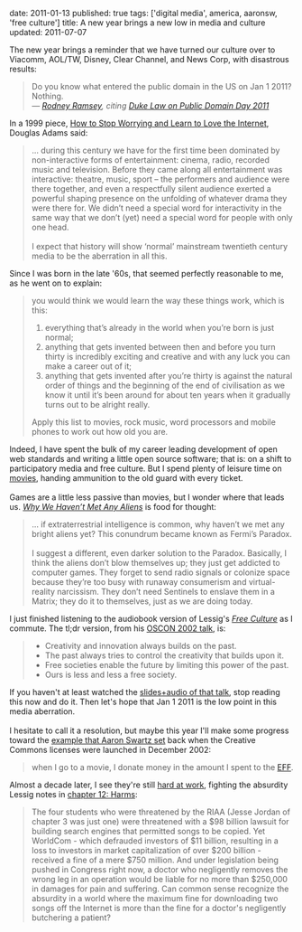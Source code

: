 date: 2011-01-13
published: true
tags: ['digital media', america, aaronsw, 'free culture']
title: A new year brings a new low in media and culture
updated: 2011-07-07


The new year brings a reminder that we have turned our culture over to Viacomm, AOL/TW, Disney, Clear Channel, and News Corp, with disastrous results:<br />
<blockquote>
Do you know what entered the public domain in the US on Jan 1 2011? Nothing.<br />
<address>
—&nbsp;<a href="http://twitter.com/#!/RodneyRamsey/status/21680220276793344">Rodney Ramsey</a>, citing <a href="http://www.law.duke.edu/cspd/publicdomainday">Duke Law on Public Domain Day 2011</a></address>
</blockquote>
<a name='more'></a>In a 1999 piece, <a href="http://www.douglasadams.com/dna/19990901-00-a.html">How to Stop Worrying and Learn to Love the Internet</a>, Douglas Adams said:<br />
<blockquote>
... during this century we have for the first time been dominated by non-interactive forms of entertainment: cinema, radio, recorded music and television. Before they came along all entertainment was interactive: theatre, music, sport – the performers and audience were there together, and even a respectfully silent audience exerted a powerful shaping presence on the unfolding of whatever drama they were there for. We didn’t need a special word for interactivity in the same way that we don’t (yet) need a special word for people with only one head.<br />
<br />
I expect that history will show ‘normal’ mainstream twentieth century media to be the aberration in all this.</blockquote>
Since I was born in the late '60s, that seemed perfectly reasonable to me, as he went on to explain:<br />
<blockquote>
you would think we would learn the way these things work, which is this:<br />
<ol>
<li>everything that’s already in the world when you’re born is just normal;</li>
<li>anything that gets invented between then and before you turn thirty is incredibly exciting and creative and with any luck you can make a career out of it;</li>
<li>anything that gets invented after you’re thirty is against the natural order of things and the beginning of the end of civilisation as we know it until it’s been around for about ten years when it gradually turns out to be alright really.</li>
</ol>
Apply this list to movies, rock music, word processors and mobile phones to work out how old you are.</blockquote>
Indeed, I have spent the bulk of my career leading development of open web standards and writing a little open source software; that is: on a shift to participatory media and free culture. But I spend plenty of leisure time on <a href="http://pinboard.in/u:connolly/t:movies/">movies</a>, handing ammunition to the old guard with every ticket.<br />
<br />
Games are a little less passive than movies, but I wonder where that leads us. <cite><a href="http://seedmagazine.com/content/article/why_we_havent_met_any_aliens/">Why We Haven’t Met Any Aliens</a></cite> is food for thought:<br />
<blockquote>
... if extraterrestrial intelligence is common, why haven’t we met any bright aliens yet? This conundrum became known as Fermi’s Paradox.<br />
<br />
I suggest a different, even darker solution to the Paradox. Basically, I think the aliens don’t blow themselves up; they just get addicted to computer games. They forget to send radio signals or colonize space because they’re too busy with runaway consumerism and virtual-reality narcissism. They don’t need Sentinels to enslave them in a Matrix; they do it to themselves, just as we are doing today.</blockquote>
I just finished listening to the audiobook version of Lessig's <cite><a href="http://en.wikipedia.org/wiki/Free_Culture_(book)">Free Culture</a></cite> as I commute. The tl;dr version, from his <a href="http://www.oreillynet.com/pub/a/policy/2002/08/15/lessig.html">OSCON 2002 talk</a>, is:<br />
<blockquote>
<ul>
<li>Creativity and innovation always builds on the past.</li>
<li>The past always tries to control the creativity that builds upon it.</li>
<li>Free societies enable the future by limiting this power of the past.</li>
<li>Ours is less and less a free society.</li>
</ul>
</blockquote>
If you haven't at least watched the <a href="http://randomfoo.net/oscon/2002/lessig/">slides+audio of that talk</a>, stop reading this now and do it. Then let's hope that Jan 1 2011 is the low point in this media aberration.<br />
<br />
I hesitate to call it a resolution, but maybe this year I'll make some progress toward the <a href="http://www.aaronsw.com/weblog/000765">example that Aaron Swartz set</a> back when the Creative Commons licenses were launched in December 2002:<br />
<blockquote>
when I go to a movie, I donate money in the amount I spent to the <a href="https://www.eff.org/">EFF</a>.</blockquote>
Almost a decade later, I see they're still <a href="https://www.eff.org/press/archives/2011/01/04">hard at work</a>, fighting the absurdity Lessig notes in <a href="http://www.jus.uio.no/sisu/free_culture.lawrence_lessig/_12.html">chapter 12: Harms</a>:<br />
<blockquote>
The four students who were threatened by the RIAA (Jesse Jordan of chapter 3 was just one) were threatened with a $98 billion lawsuit for building search engines that permitted songs to be copied. Yet WorldCom - which defrauded investors of $11 billion, resulting in a loss to investors in market capitalization of over $200 billion - received a fine of a mere $750 million. And under legislation being pushed in Congress right now, a doctor who negligently removes the wrong leg in an operation would be liable for no more than $250,000 in damages for pain and suffering. Can common sense recognize the absurdity in a world where the maximum fine for downloading two songs off the Internet is more than the fine for a doctor's negligently butchering a patient?</blockquote>